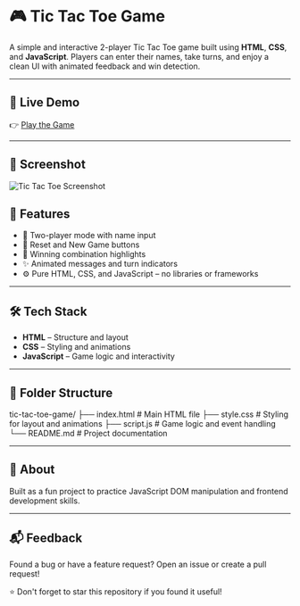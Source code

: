 # 🎮 Tic Tac Toe Game

A simple and interactive 2-player Tic Tac Toe game built using **HTML**, **CSS**, and **JavaScript**. Players can enter their names, take turns, and enjoy a clean UI with animated feedback and win detection.

---

## 🚀 Live Demo

👉 [Play the Game](https://isha1shah.github.io/tic-tac-toe-game/) 

---
## 📸 Screenshot

![Tic Tac Toe Screenshot](tic-tac-toe.png)

## 🧩 Features

- 👥 Two-player mode with name input
- 🔄 Reset and New Game buttons
- 🎯 Winning combination highlights
- ✨ Animated messages and turn indicators
- ⚙️ Pure HTML, CSS, and JavaScript – no libraries or frameworks

---

## 🛠 Tech Stack

- **HTML** – Structure and layout
- **CSS** – Styling and animations
- **JavaScript** – Game logic and interactivity

---
## 📂 Folder Structure

tic-tac-toe-game/
├── index.html # Main HTML file
├── style.css # Styling for layout and animations
├── script.js # Game logic and event handling
└── README.md # Project documentation

---

## 🙌 About

Built as a fun project to practice JavaScript DOM manipulation and frontend development skills.

---

## 📬 Feedback

Found a bug or have a feature request? Open an issue or create a pull request!

⭐ Don't forget to star this repository if you found it useful!


